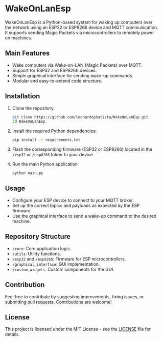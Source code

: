 # WakeOnLanEsp

WakeOnLanEsp is a Python-based system for waking up computers over the network using an ESP32 or ESP8266 device and MQTT communication. It supports sending Magic Packets via microcontrollers to remotely power on machines.

## Main Features

- Wake computers via Wake-on-LAN (Magic Packets) over MQTT.
- Support for ESP32 and ESP8266 devices.
- Simple graphical interface for sending wake-up commands.
- Modular and easy-to-extend code structure.

## Installation

1. Clone the repository:

    ```bash
    git clone https://github.com/leonardopbatista/WakeOnLanEsp.git
    cd WakeOnLanEsp
    ```

2. Install the required Python dependencies:

    ```bash
    pip install -r requirements.txt
    ```

3. Flash the corresponding firmware (ESP32 or ESP8266) located in the `/esp32` or `/esp8266` folder to your device.

4. Run the main Python application:

    ```bash
    python main.py
    ```

## Usage

- Configure your ESP device to connect to your MQTT broker.
- Set up the correct topics and payloads as expected by the ESP firmware.
- Use the graphical interface to send a wake-up command to the desired machine.

## Repository Structure

- `/core`: Core application logic.
- `/utils`: Utility functions.
- `/esp32` and `/esp8266`: Firmware for ESP microcontrollers.
- `/graphical_interface`: GUI implementation.
- `/custom_widgets`: Custom components for the GUI.

## Contribution

Feel free to contribute by suggesting improvements, fixing issues, or submitting pull requests. Contributions are welcome!

## License

This project is licensed under the MIT License - see the [LICENSE](LICENSE) file for details.
